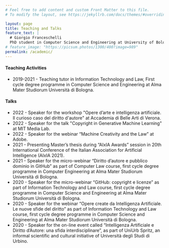 ```yaml
---
# Feel free to add content and custom Front Matter to this file.
# To modify the layout, see https://jekyllrb.com/docs/themes/#overriding-theme-defaults

layout: page
title: Teaching and Talks
feature_text: |
  # Giorgio Franceschelli
  PhD student in Computer Science and Engineering at University of Bologna.
# feature_image: "https://picsum.photos/1300/400?image=989"
permalink: /academic/
---
```


#### Teaching Activities

* 2019-2021 - Teaching tutor in Information Technology and Law, First cycle degree
programme in Computer Science and Engineering at Alma Mater
Studiorum Università di Bologna.

#### Talks

* 2022 - Speaker for the workshop "Opere d’arte e intelligenza artificiale. Il curioso caso del diritto d'autore" at Accademia di Belle Arti di Verona.
* 2022 - Speaker for the talk "Copyright in Generative Machine Learning" at MIT Media Lab.
* 2022 - Speaker for the webinar “Machine Creativity and the Law” at Adobe.
* 2021 - Presenting Master’s thesis during “AIxIA Awards” session in 20th
International Conference of the Italian Association for Artificial Intelligence
(AIxIA 2021).
* 2021 - Speaker for the micro-webinar “Diritto d’autore e pubblico dominio in
GitHub” as part of Computer Law course, first cycle degree programme in
Computer Engineering at Alma Mater Studiorum Università di Bologna.
* 2020 - Speaker for the micro-webinar “GitHub: copyright e licenze” as part of
Information Technology and Law course, first cycle degree programme in
Computer Science and Engineering at Alma Mater Studiorum Università di
Bologna.
* 2020 - Speaker for the webinar “Opere create da Intelligenza Artificiale. Le nuove
sfide del diritto” as part of Information Technology and Law course, first
cycle degree programme in Computer Science and Engineering at Alma
Mater Studiorum Università di Bologna.
* 2020 - Speaker for the on-line event called “Intelligenza Artificiale e Diritto
d’Autore: una sfida interdisciplinare”, as part of UniUrb Spritz, an informal
scientific and cultural initiative of Università degli Studi di Urbino.
